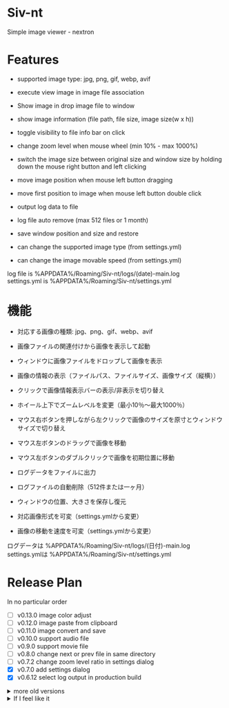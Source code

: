 # Siv-nt
Simple image viewer - nextron



# Features

- supported image type: jpg, png, gif, webp, avif
- execute view image in image file association
- Show image in drop image file to window
- show image information (file path, file size, image size(w x h))
- toggle visibility to file info bar on click
- change zoom level when mouse wheel (min 10% - max 1000%)
- switch the image size between original size and window size by holding down the mouse right button and left clicking
- move image position when mouse left button dragging
- move first position to image when mouse left button double click

- output log data to file
- log file auto remove (max 512 files or 1 month)
- save window position and size and restore
- can change the supported image type (from settings.yml)
- can change the image movable speed (from settings.yml)

log file is %APPDATA%/Roaming/Siv-nt/logs/(date)-main.log  
settings.yml is %APPDATA%/Roaming/Siv-nt/settings.yml  



# 機能

- 対応する画像の種類: jpg、png、gif、webp、avif
- 画像ファイルの関連付けから画像を表示して起動
- ウィンドウに画像ファイルをドロップして画像を表示
- 画像の情報の表示（ファイルパス、ファイルサイズ、画像サイズ（縦横））
- クリックで画像情報表示バーの表示/非表示を切り替え
- ホイール上下でズームレベルを変更（最小10％～最大1000％）
- マウス右ボタンを押しながら左クリックで画像のサイズを原寸とウィンドウサイズで切り替え
- マウス左ボタンのドラッグで画像を移動
- マウス左ボタンのダブルクリックで画像を初期位置に移動

- ログデータをファイルに出力
- ログファイルの自動削除（512件または一ヶ月）
- ウィンドウの位置、大きさを保存し復元
- 対応画像形式を可変（settings.ymlから変更）
- 画像の移動を速度を可変（settings.ymlから変更）

ログデータは %APPDATA%/Roaming/Siv-nt/logs/(日付)-main.log  
settings.ymlは %APPDATA%/Roaming/Siv-nt/settings.yml  



# Release Plan

In no particular order
- [ ] v0.13.0 image color adjust
- [ ] v0.12.0 image paste from clipboard
- [ ] v0.11.0 image convert and save
- [ ] v0.10.0 support audio file
- [ ] v0.9.0 support movie file
- [ ] v0.8.0 change next or prev file in same directory
- [ ] v0.7.2 change zoom level ratio in settings dialog
- [x] v0.7.0 add settings dialog
- [x] v0.6.12 select log output in production build

<details>
<summary>more old versions</summary>

- [x] v0.6.11 add version information to help dialog
- [x] v0.6.10 display package licenses for using
- [x] v0.6.9 display mouse control help
- [x] v0.6.8 fixed can't open file association
- [x] v0.6.7 display zoom level and rename file info to display info
- [x] v0.6.6 do not change image size smaller than window when both clicks
- [x] v0.6.5 add accepted types and mouse move ratio in settings.yml
- [x] v0.6.4 could not open due to file association
- [x] v0.6.3 save file info bar active state
- [x] v0.6.2 fix image position move speed
- [x] v0.6.1 save window size
- [x] v0.6.0 zoom in out, move zoom in image  
- [x] v0.5.0 toggle file info bar on click  
- [x] v0.4.0 open image from file association
- [x] v0.3.1 add logger for main process in build application  
- [x] v0.3.0 view image size  
- [x] v0.2.0 view file path, file size  
- [x] v0.1.0 show image  

</details>

<details>
<summary>If I feel like it</summary>

- [ ] v?.?.? adjust image position move speed (split horizontal and vertical)
- [ ] v?.?.? send main process from renderer process logging data
- [ ] v?.?.? correct application menu bar
- [ ] v?.?.? display 2 images at the same time
- [ ] v?.?.? invert zoom in/out when mouse wheel up/down from settings
- [ ] v?.?.? Directory viewer
- [ ] v?.?.? some setting options
- [ ] v?.?.? auto release in GitHub Actions
- [ ] v?.?.? multilingual (jp, en)
- [ ] v?.?.? auto updater
- [ ] v?.?.? signing application
- [ ] v?.?.? select output log level for prod 
- [ ] v?.?.? custom theme

</details>


